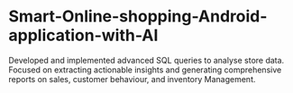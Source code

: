# Smart-Online-shopping-Android-application-with-AI
Developed and implemented advanced SQL queries to analyse store data. Focused on extracting actionable insights and generating comprehensive reports on sales, customer behaviour, and inventory Management.
